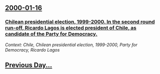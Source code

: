 ## [2000-01-16](/news/2000/01/16/index.md)

### [Chilean presidential election, 1999-2000. In the second round run-off, Ricardo Lagos is elected president of Chile, as candidate of the Party for Democracy.](/news/2000/01/16/chilean-presidential-election-1999-2000-in-the-second-round-run-off-ricardo-lagos-is-elected-president-of-chile-as-candidate-of-the-pa.md)
_Context: Chile, Chilean presidential election, 1999-2000, Party for Democracy, Ricardo Lagos_

## [Previous Day...](/news/2000/01/15/index.md)


